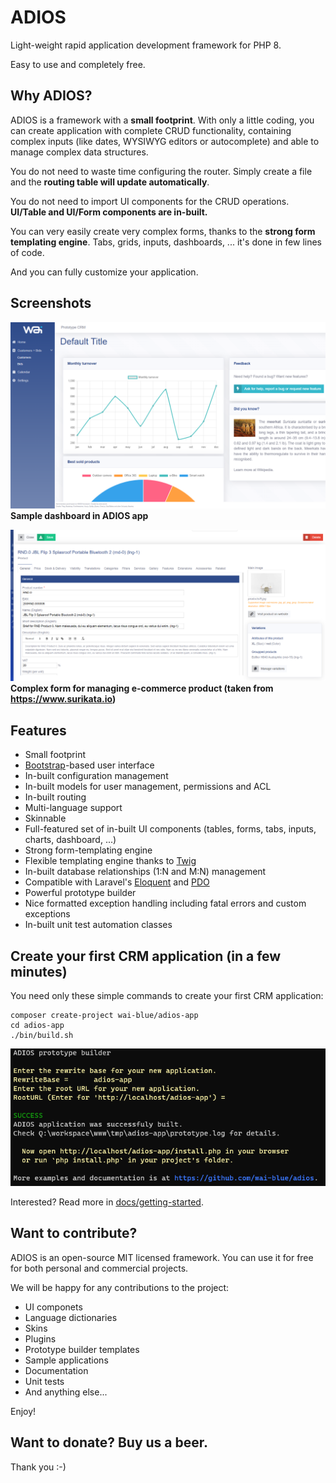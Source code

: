 # ADIOS

Light-weight rapid application development framework for PHP 8.

Easy to use and completely free.

## Why ADIOS?

ADIOS is a framework with a **small footprint**. With only a little coding, you can create application with complete CRUD functionality, containing complex inputs (like dates, WYSIWYG editors or autocomplete) and able to manage complex data structures.

You do not need to waste time configuring the router. Simply create a file and the **routing table will update automatically**.

You do not need to import UI components for the CRUD operations. **UI/Table and UI/Form components are in-built.**

You can very easily create very complex forms, thanks to the **strong form templating engine**. Tabs, grids, inputs, dashboards, ... it's done in few lines of code.

And you can fully customize your application.

## Screenshots

![](docs/Assets/images/dashboard.png)
**Sample dashboard in ADIOS app**

![](docs/Assets/images/ui-form-complex.png)
**Complex form for managing e-commerce product (taken from https://www.surikata.io)**

## Features

  * Small footprint
  * [Bootstrap](https://getbootstrap.com)-based user interface
  * In-built configuration management
  * In-built models for user management, permissions and ACL
  * In-built routing
  * Multi-language support
  * Skinnable
  * Full-featured set of in-built UI components (tables, forms, tabs, inputs, charts, dashboard, ...)
  * Strong form-templating engine
  * Flexible templating engine thanks to [Twig](https://twig.symfony.com)
  * In-built database relationships (1:N and M:N) management
  * Compatible with Laravel's [Eloquent](https://laravel.com/docs/eloquent) and [PDO](https://www.php.net/manual/en/book.pdo.php)
  * Powerful prototype builder
  * Nice formatted exception handling including fatal errors and custom exceptions
  * In-built unit test automation classes

## Create your first CRM application (in a few minutes)

You need only these simple commands to create your first CRM application:

```
composer create-project wai-blue/adios-app
cd adios-app
./bin/build.sh
```

<img src="docs/Assets/images/prototype-builder.png" />

Interested? Read more in [docs/getting-started](docs/getting-started.md).

## Want to contribute?

ADIOS is an open-source MIT licensed framework. You can use it for free for both personal and commercial projects.

We will be happy for any contributions to the project:

  * UI componets
  * Language dictionaries
  * Skins
  * Plugins
  * Prototype builder templates
  * Sample applications
  * Documentation
  * Unit tests
  * And anything else...

Enjoy!

## Want to donate? Buy us a beer.

Thank you :-)
